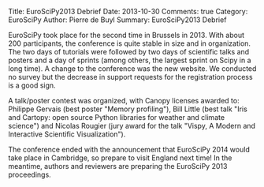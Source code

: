 Title: EuroSciPy2013 Debrief
Date: 2013-10-30
Comments: true
Category: EuroSciPy
Author: Pierre de Buyl
Summary: EuroSciPy2013 Debrief

EuroSciPy took place for the second time in Brussels in 2013. With about 200
participants, the conference is quite stable in size and in organization. The
two days of tutorials were followed by two days of scientific talks and posters
and a day of sprints (among others, the largest sprint on Scipy in a long time).
A change to the conference was the new website. We conducted no survey but the
decrease in support requests for the registration process is a good sign.

A talk/poster contest was organized, with Canopy licenses awarded to: Philippe
Gervais (best poster "Memory profiling"), Bill Little (best talk "Iris and
Cartopy: open source Python libraries for weather and climate science") and
Nicolas Rougier (jury award for the talk "Vispy, A Modern and Interactive
Scientific Visualization").

The conference ended with the announcement that EuroSciPy 2014 would take place
in Cambridge, so prepare to visit England next time! In the meantime, authors
and reviewers are preparing the EuroSciPy 2013 proceedings.
